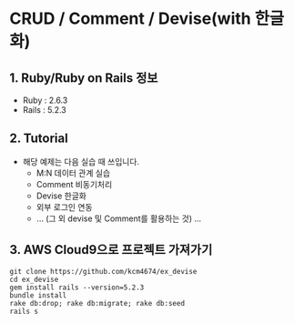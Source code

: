 # CRUD / Comment / Devise(with 한글화)

## 1. Ruby/Ruby on Rails 정보
* Ruby : 2.6.3
* Rails : 5.2.3

## 2. Tutorial
* 해당 예제는 다음 실습 때 쓰입니다.
    * M:N 데이터 관계 실습
    * Comment 비동기처리
    * Devise 한글화
    * 외부 로그인 연동
    * ... (그 외 devise 및 Comment를 활용하는 것) ...

## 3. AWS Cloud9으로 프로젝트 가져가기

    git clone https://github.com/kcm4674/ex_devise
    cd ex_devise
    gem install rails --version=5.2.3
    bundle install
    rake db:drop; rake db:migrate; rake db:seed
    rails s
